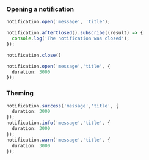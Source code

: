 ### Opening a notification
```ts
notification.open('message', 'title');
```

```ts
notification.afterClosed().subscribe((result) => {
  console.log('The notification was closed');
});

notification.close()
```

```ts
notification.open('message','title', {
  duration: 3000
});
```

### Theming
```ts
notification.success('message','title', {
  duration: 3000
});
notification.info('message','title', {
  duration: 3000
});
notification.warn('message','title', {
  duration: 3000
});
```